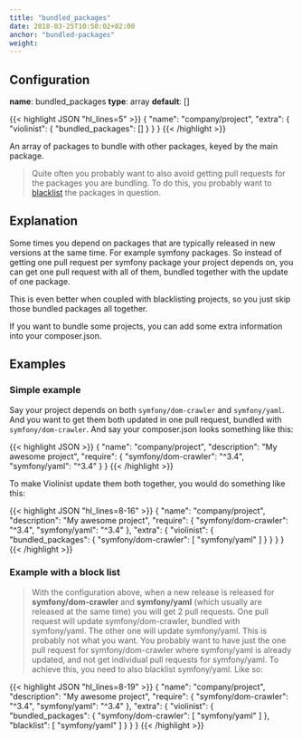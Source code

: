 ```yaml
---
title: "bundled_packages"
date: 2018-03-25T10:50:02+02:00
anchor: "bundled-packages"
weight:
---
```


## Configuration

__name__: bundled_packages
__type__: array
__default__: []

{{< highlight JSON "hl_lines=5" >}}
{
  "name": "company/project",
  "extra": {
    "violinist": {
      "bundled_packages": []
    }
  }
}
{{< /highlight >}}


An array of packages to bundle with other packages, keyed by the main package.

>Quite often you probably want to also avoid getting pull requests for the packages you are bundling. To do this, you probably want to [blacklist](#blacklisting-projects) the packages in question.

## Explanation

Some times you depend on packages that are typically released in new versions at the same time. For example symfony packages. So instead of getting one pull request per symfony package your project depends on, you can get one pull request with all of them, bundled together with the update of one package.

This is even better when coupled with blacklisting projects, so you just skip those bundled packages all together.

If you want to bundle some projects, you can add some extra information into your composer.json.

## Examples

### Simple example

Say your project depends on both `symfony/dom-crawler` and `symfony/yaml`. And you want to get them both updated in one pull request, bundled with `symfony/dom-crawler`. And say your composer.json looks something like this:

{{< highlight JSON >}}
{
  "name": "company/project",
  "description": "My awesome project",
  "require": {
    "symfony/dom-crawler": "^3.4",
    "symfony/yaml": "^3.4"
  }
}
{{< /highlight >}}


To make Violinist update them both together, you would do something like this:


{{< highlight JSON "hl_lines=8-16" >}}
{
  "name": "company/project",
  "description": "My awesome project",
  "require": {
    "symfony/dom-crawler": "^3.4",
    "symfony/yaml": "^3.4"
  },
  "extra": {
    "violinist": {
      "bundled_packages": {
        "symfony/dom-crawler": [
          "symfony/yaml"
        ]
      }
    }
  }
}
{{< /highlight >}}

### Example with a block list

> With the configuration above, when a new release is released for __symfony/dom-crawler__ and __symfony/yaml__ (which usually are released at the same time) you will get 2 pull requests. One pull request will update symfony/dom-crawler, bundled with symfony/yaml. The other one will update symfony/yaml. This is probably not what you want. You probably want to have just the one pull request for symfony/dom-crawler where symfony/yaml is already updated, and not get individual pull requests for symfony/yaml. To achieve this, you need to also blacklist symfony/yaml. Like so:

{{< highlight JSON "hl_lines=8-19" >}}
{
  "name": "company/project",
  "description": "My awesome project",
  "require": {
    "symfony/dom-crawler": "^3.4",
    "symfony/yaml": "^3.4"
  },
  "extra": {
    "violinist": {
      "bundled_packages": {
        "symfony/dom-crawler": [
          "symfony/yaml"
        ]
      },
      "blacklist": [
        "symfony/yaml"
      ]
    }
  }
}
{{< /highlight >}}
